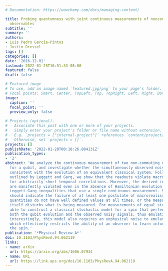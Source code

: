 ```yaml
---
# Documentation: https://wowchemy.com/docs/managing-content/

title: Probing quantumness with joint continuous measurements of noncommuting qubit
  observables
subtitle: ''
summary: ''
authors:
- Luis Pedro Garcı́a-Pintos
- Justin Dressel
tags: []
categories: []
date: '2016-12-01'
lastmod: 2022-01-25T16:51:33-08:00
featured: false
draft: false

# Featured image
# To use, add an image named `featured.jpg/png` to your page's folder.
# Focal points: Smart, Center, TopLeft, Top, TopRight, Left, Right, BottomLeft, Bottom, BottomRight.
image:
  caption: ''
  focal_point: ''
  preview_only: false

# Projects (optional).
#   Associate this post with one or more of your projects.
#   Simply enter your project's folder or file name without extension.
#   E.g. `projects = ["internal-project"]` references `content/project/deep-learning/index.md`.
#   Otherwise, set `projects = []`.
projects: []
publishDate: '2022-01-28T00:18:26.884131Z'
publication_types:
- '2'
abstract: 'We analyze the continuous measurement of two non-commuting observables
  for a qubit, and investigate whether the simultaneously observed noisy signals are
  consistent with the evolution of an equivalent classical system. Following the approach
  outlined by Leggett and Garg, we show that the readouts violate macrorealistic inequalities
  for arbitrarily short temporal correlations. Moreover, the derived inequalities
  are manifestly violated even in the absence of Hamiltonian evolution, unlike for
  Leggett-Garg inequalities that use a single continuous measurement. Such a violation
  should indicate the failure of at least one postulate of macrorealism: either physical
  quantities do not have well defined values at all times, or the measurement process
  itself disturbs what is being measured. For measurements of equal strength we are
  able to construct a classical stochastic model for a spin that perfectly emulates
  both the qubit evolution and the observed noisy signals, thus emulating the violations;
  interestingly, this model also requires an unphysical noise to emulate the readouts,
  which effectively restricts the ability of an observer to learn information about
  the spin.'
publication: '*Physical Review A*'
doi: 10.1103/PhysRevA.94.062119
links:
- name: arXiv
  url: https://arxiv.org/abs/1606.07934
- name: URL
  url: https://link.aps.org/doi/10.1103/PhysRevA.94.062119
---
```

